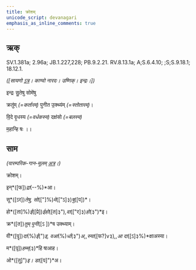```yaml
---
title: क्रोशम्  
unicode_script: devanagari  
emphasis_as_inline_comments: true
---   
```


## ऋक्

SV.1.381a; 2.96a; JB.1.227,228; PB.9.2.21. RV.8.13.1a; A;S.6.4.10; ;S;S.9.18.1; 18.12.1.

*([सायणो [ऽत्र](https://archive.org/stream/RgVedaWithSayanasCommentaryPart3/rv_sayanabhasya_part3#page/n700/mode/1up&sa=D&ust=1542425956185000)। काण्वो नारदः। उष्णिक्। इन्द्रः।])*

इन्द्रः सु॒तेषु सोमे॑षु

क्रतु॑म् *(=कर्तारम्)* पुनीत उ॒क्थ्य॑म् *(=स्तोतारम्)*।

वि॒दे वृ॒धस्य *(=वर्धकस्य)* दक्ष॑सो *(=बलस्य)*

म॒हान्हि षः ।।

## साम

*(पारम्परिक-गान-मूलम् [अत्र](https://sanskritdocuments.org/sites/pssramanujaswamy/VIVAAHA%20UPANAYANA%20SAAMAANI.pdf&sa=D&ust=1542425956186000)।)*

क्रोशम्।

इन्*([फ])*द्रा*(--%)*आ।

सू*([ऽर])*तेषु, सो*(["]%)*मे*(["ऽ]३)*षु*([प])*।

हो*([ता]%)*ई*([प्रे])*ईहो*([त]३")*,वा*(["र]३)*हो*(३")*इ।

क्र*([त])*तुम् पुनी*([ऽ ])*ष उक्थ्याम्।

वी*([पॄ])*दा*(%)*ई*(")*इ, वआ*(%)*र्धा*(३")*अ,,स्या*([फ?]v३)*,,आ दा*([ऽ]३%)*क्षाअस्या।

म*([पृ])*हम्म्*(३)*हि षाआह।

ओ*([तु]")*इ। डा*([प]")*अ।